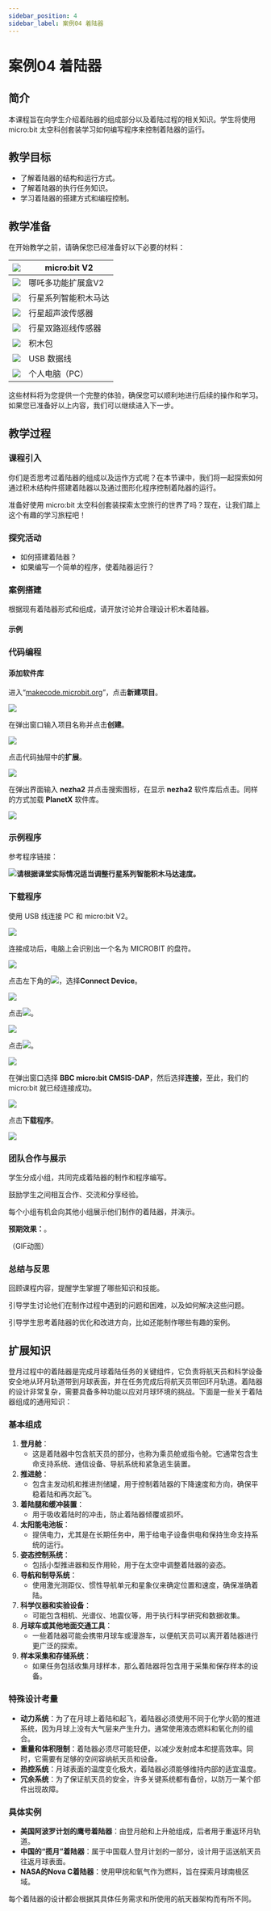 ```yaml
---
sidebar_position: 4
sidebar_label: 案例04 着陆器
---
```


# 案例04 着陆器

## 简介

本课程旨在向学生介绍着陆器的组成部分以及着陆过程的相关知识。学生将使用 micro:bit 太空科创套装学习如何编写程序来控制着陆器的运行。



## 教学目标

- 了解着陆器的结构和运行方式。
- 了解着陆器的执行任务知识。
- 学习着陆器的搭建方式和编程控制。

## 教学准备

在开始教学之前，请确保您已经准备好以下必要的材料：

| ![](https://wiki-media-ef.oss-cn-hongkong.aliyuncs.com/docs/microbit/building-blocks/microbit-space-science-kit/images/microbit-space-science-kit-case01-01.png) | micro:bit  V2        |
| ------------------------------------------------------------ | -------------------- |
| ![](https://wiki-media-ef.oss-cn-hongkong.aliyuncs.com/docs/microbit/building-blocks/microbit-space-science-kit/images/microbit-space-science-kit-case01-05.png) | 哪吒多功能扩展盒V2   |
| ![](https://wiki-media-ef.oss-cn-hongkong.aliyuncs.com/docs/microbit/building-blocks/microbit-space-science-kit/images/microbit-space-science-kit-case01-06.png) | 行星系列智能积木马达 |
| ![](https://wiki-media-ef.oss-cn-hongkong.aliyuncs.com/docs/microbit/building-blocks/microbit-space-science-kit/images/microbit-space-science-kit-planetx040.png) | 行星超声波传感器     |
| ![](https://wiki-media-ef.oss-cn-hongkong.aliyuncs.com/docs/microbit/building-blocks/microbit-space-science-kit/images/microbit-space-science-kit-planetx050.png) | 行星双路巡线传感器   |
| ![](https://wiki-media-ef.oss-cn-hongkong.aliyuncs.com/docs/microbit/building-blocks/microbit-space-science-kit/images/microbit-space-science-kit-case01-04.png) | 积木包               |
| ![](https://wiki-media-ef.oss-cn-hongkong.aliyuncs.com/docs/microbit/building-blocks/microbit-space-science-kit/images/microbit-space-science-kit-case01-02.png) | USB 数据线           |
| ![](https://wiki-media-ef.oss-cn-hongkong.aliyuncs.com/docs/microbit/building-blocks/microbit-space-science-kit/images/microbit-space-science-kit-case01-03.png) | 个人电脑（PC）       |



这些材料将为您提供一个完整的体验，确保您可以顺利地进行后续的操作和学习。如果您已准备好以上内容，我们可以继续进入下一步。



## 教学过程

### 课程引入

你们是否思考过着陆器的组成以及运作方式呢？在本节课中，我们将一起探索如何通过积木结构件搭建着陆器以及通过图形化程序控制着陆器的运行。

准备好使用 micro:bit 太空科创套装探索太空旅行的世界了吗？现在，让我们踏上这个有趣的学习旅程吧！

### 探究活动

- 如何搭建着陆器？
- 如果编写一个简单的程序，使着陆器运行？

### 案例搭建

根据现有着陆器形式和组成，请开放讨论并合理设计积木着陆器。

#### 示例





### 代码编程

#### 添加软件库

进入“[makecode.microbit.org](https://makecode.microbit.org)”，点击**新建项目**。

![](https://wiki-media-ef.oss-cn-hongkong.aliyuncs.com/docs/microbit/building-blocks/microbit-space-science-kit/images/microbit-space-science-kit-case01-07.png)

在弹出窗口输入项目名称并点击**创建**。

![](https://wiki-media-ef.oss-cn-hongkong.aliyuncs.com/docs/microbit/building-blocks/microbit-space-science-kit/images/microbit-space-science-kit-case01-11.png)

点击代码抽屉中的**扩展**。

![](https://wiki-media-ef.oss-cn-hongkong.aliyuncs.com/docs/microbit/building-blocks/microbit-space-science-kit/images/microbit-space-science-kit-case01-09.png)

在弹出界面输入 **nezha2** 并点击搜索图标，在显示 **nezha2** 软件库后点击。同样的方式加载 **PlanetX** 软件库。

![](https://wiki-media-ef.oss-cn-hongkong.aliyuncs.com/docs/microbit/building-blocks/microbit-space-science-kit/images/microbit-space-science-kit-case01-10.png)



### 示例程序



参考程序链接：

![](https://wiki-media-ef.oss-cn-hongkong.aliyuncs.com/docs/microbit/building-blocks/microbit-space-science-kit/images/microbit-space-science-kit-read03.png)**请根据课堂实际情况适当调整行星系列智能积木马达速度。**

### 下载程序

使用 USB 线连接 PC 和 micro:bit V2。

![](https://wiki-media-ef.oss-cn-hongkong.aliyuncs.com/docs/microbit/building-blocks/microbit-space-science-kit/images/microbit-space-science-kit-manual03.gif)

连接成功后，电脑上会识别出一个名为 MICROBIT 的盘符。

![](https://wiki-media-ef.oss-cn-hongkong.aliyuncs.com/docs/microbit/building-blocks/microbit-space-science-kit/images/microbit-space-science-kit-manual06.png)

点击左下角的![](https://wiki-media-ef.oss-cn-hongkong.aliyuncs.com/docs/microbit/building-blocks/microbit-space-science-kit/images/microbit-space-science-kit-manual07.png)，选择**Connect Device**。

![](https://wiki-media-ef.oss-cn-hongkong.aliyuncs.com/docs/microbit/building-blocks/microbit-space-science-kit/images/microbit-space-science-kit-manual11.png)

点击![](https://wiki-media-ef.oss-cn-hongkong.aliyuncs.com/docs/microbit/building-blocks/microbit-space-science-kit/images/microbit-space-science-kit-manual08.png)。

![](https://wiki-media-ef.oss-cn-hongkong.aliyuncs.com/docs/microbit/building-blocks/microbit-space-science-kit/images/microbit-space-science-kit-manual12.png)

点击![](https://wiki-media-ef.oss-cn-hongkong.aliyuncs.com/docs/microbit/building-blocks/microbit-space-science-kit/images/microbit-space-science-kit-manual09.png)。

![](https://wiki-media-ef.oss-cn-hongkong.aliyuncs.com/docs/microbit/building-blocks/microbit-space-science-kit/images/microbit-space-science-kit-manual13.png)

在弹出窗口选择 **BBC micro:bit CMSIS-DAP**，然后选择**连接**，至此，我们的 micro:bit 就已经连接成功。

![](https://wiki-media-ef.oss-cn-hongkong.aliyuncs.com/docs/microbit/building-blocks/microbit-space-science-kit/images/microbit-space-science-kit-manual14.png)

点击**下载程序**。

![](https://wiki-media-ef.oss-cn-hongkong.aliyuncs.com/docs/microbit/building-blocks/microbit-space-science-kit/images/microbit-space-science-kit-manual10.png)



### 团队合作与展示

学生分成小组，共同完成着陆器的制作和程序编写。

鼓励学生之间相互合作、交流和分享经验。

每个小组有机会向其他小组展示他们制作的着陆器，并演示。

**预期效果：**。

（GIF动图）

### 总结与反思

回顾课程内容，提醒学生掌握了哪些知识和技能。

引导学生讨论他们在制作过程中遇到的问题和困难，以及如何解决这些问题。

引导学生思考着陆器的优化和改进方向，比如还能制作哪些有趣的案例。

## 扩展知识

登月过程中的着陆器是完成月球着陆任务的关键组件，它负责将航天员和科学设备安全地从环月轨道带到月球表面，并在任务完成后将航天员带回环月轨道。着陆器的设计非常复杂，需要具备多种功能以应对月球环境的挑战。下面是一些关于着陆器组成的通用知识：

### 基本组成

1. **登月舱**：
   - 这是着陆器中包含航天员的部分，也称为乘员舱或指令舱。它通常包含生命支持系统、通信设备、导航系统和紧急逃生装置。
2. **推进舱**：
   - 包含主发动机和推进剂储罐，用于控制着陆器的下降速度和方向，确保平稳着陆和再次起飞。
3. **着陆腿和缓冲装置**：
   - 用于吸收着陆时的冲击，防止着陆器倾覆或损坏。
4. **太阳能电池板**：
   - 提供电力，尤其是在长期任务中，用于给电子设备供电和保持生命支持系统的运行。
5. **姿态控制系统**：
   - 包括小型推进器和反作用轮，用于在太空中调整着陆器的姿态。
6. **导航和制导系统**：
   - 使用激光测距仪、惯性导航单元和星象仪来确定位置和速度，确保准确着陆。
7. **科学仪器和实验设备**：
   - 可能包含相机、光谱仪、地震仪等，用于执行科学研究和数据收集。
8. **月球车或其他地面交通工具**：
   - 一些着陆器可能会携带月球车或漫游车，以便航天员可以离开着陆器进行更广泛的探索。
9. **样本采集和存储系统**：
   - 如果任务包括收集月球样本，那么着陆器将包含用于采集和保存样本的设备。

### 特殊设计考量

- **动力系统**：为了在月球上着陆和起飞，着陆器必须使用不同于化学火箭的推进系统，因为月球上没有大气层来产生升力。通常使用液态燃料和氧化剂的组合。
- **重量和体积限制**：着陆器必须尽可能轻便，以减少发射成本和提高效率。同时，它需要有足够的空间容纳航天员和设备。
- **热控系统**：月球表面的温度变化极大，着陆器必须能够维持内部的适宜温度。
- **冗余系统**：为了保证航天员的安全，许多关键系统都有备份，以防万一某个部件出现故障。

### 具体实例

- **美国阿波罗计划的鹰号着陆器**：由登月舱和上升舱组成，后者用于重返环月轨道。
- **中国的“揽月”着陆器**：属于中国载人登月计划的一部分，设计用于运送航天员往返月球表面。
- **NASA的Nova C着陆器**：使用甲烷和氧气作为燃料，旨在探索月球南极区域。

每个着陆器的设计都会根据其具体任务需求和所使用的航天器架构而有所不同。
